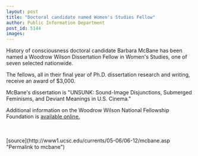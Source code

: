 ```yaml
---
layout: post
title: "Doctoral candidate named Women's Studies Fellow"
author: Public Information Department
post_id: 5144
images:
---
```


<a name="content" id="content"></a>
<p>
  History of consciousness doctoral candidate Barbara McBane has been named a Woodrow Wilson Dissertation Fellow in Women's Studies, one of seven selected nationwide.
</p>
<p>
  The fellows, all in their final year of Ph.D. dissertation research and writing, receive an award of $3,000.
</p>
<p>
  McBane's dissertation is "UNSUNK: Sound-Image Disjunctions, Submerged Feminisms, and Deviant Meanings in U.S. Cinema."
</p>
<p>
  Additional information on the Woodrow Wilson National Fellowship Foundation is <a href="http://www.woodrow.org/">available online.</a><br>
  <br>
  <br>
</p>
[source](http://www1.ucsc.edu/currents/05-06/06-12/mcbane.asp "Permalink to mcbane")

